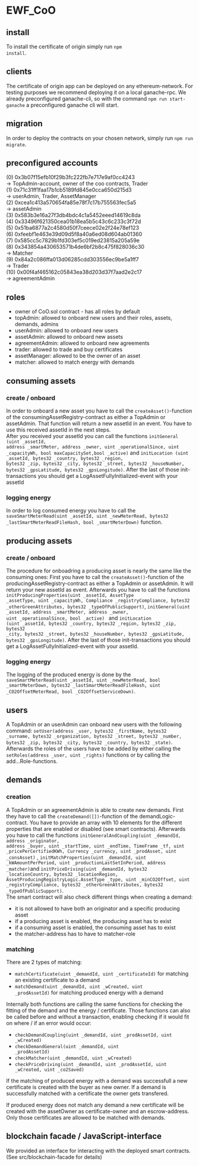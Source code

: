 # EWF_CoO

## install
To install the certificate of origin simply run <code>npm install</code>.

## clients 
The certificate of origin app can be deployed on any ethereum-network. For testing purposes we recommend deploying it on a local ganache-rpc. We already preconfigured ganache-cli, so with the command <code>npm run start-ganache</code> a preconfigured ganache cli will start. 

## migration

In order to deploy the contracts on your chosen network, simply run <code>npm run migrate</code>. 

## preconfigured accounts

(0) 0x3b07f15efb10f29b3fc222fb7e717e9af0cc4243  <br />-> TopAdmin-account, owner of the coo contracts, Trader <br />
(1) 0x71c31ff1faa17b1cb5189fd845e0cca650d215d3 <br />-> userAdmin, Trader, AssetManager <br />
(2) 0xcea1c413a570654fa85e78f7c17b755563fec5a5 <br />-> assetAdmin <br />
(3) 0x583b3e16a27f3db4bdc4c1a5452eeed14619c8da <br />
(4) 0x33496f621350cea01b18ea5b5c43c6c233c3f72d <br />
(5) 0x51ba6877a2c4580d50f7ceece02e2f24e78ef123 <br />
(6) 0xfeebf1e463e39d09d5f8a40a6ed08d604ab01360 <br />
(7) 0x585cc5c7829b1fd303ef5c019ed23815a205a59e <br />
(8) 0x343854a430653571b4de6bf2b8c475f828036c30 <br />-> Matcher <br />
(9) 0x84a2c086ffa013d06285cdd303556ec9be5a1ff7 <br />-> Trader <br />
(10) 0x00f4af465162c05843ea38d203d37f7aad2e2c17 <br />-> agreementAdmin<br />

## roles
* owner of CoO.sol contract - has all roles by default
* topAdmin: allowed to onboard new users and their roles, assets, demands, admins
* userAdmin: allowed to onboard new users
* assetAdmin: allowed to onboard new assets
* agreementAdmin: allowed to onboard new agreements
* trader: allowed to trade and buy certificates
* assetManager: allowed to be the owner of an asset
* matcher: allowed to match energy with demands

## consuming assets
### create / onboard

In order to onboard a new asset you have to call the <code>createAsset()</code>-function of the consumingAssetRegistry-contract as either a TopAdmin or assetAdmin. That function will return a new assetId in an event. You have to use this received assetId in the next steps. <br />
After you received your assetId you can call the functions <code>initGeneral (uint _assetId, address _smartMeter, address _owner, uint _operationalSince, uint _capacityWh, bool maxCapacitySet,bool _active)</code> and <code>initLocation (uint _assetId, bytes32 _country, bytes32 _region, bytes32 _zip, bytes32 _city, bytes32 _street, bytes32 _houseNumber, bytes32 _gpsLatitude, bytes32 _gpsLongitude)</code>.  After the last of those init-transactions you should get a LogAssetFullyInitialized-event with your assetId

### logging energy

In order to log consumed energy you have to call the <code>saveSmartMeterRead(uint _assetId, uint _newMeterRead, bytes32 _lastSmartMeterReadFileHash, bool _smartMeterDown)</code> function. 

## producing assets
### create / onboard
The procedure for onboadring a producing asset is nearly the same like the consuming ones: First you have to call the <code>createAsset()</code>-function of the producingAssetRegistry-contract as either a TopAdmin or assetAdmin. It will return your new assetId as event. 
Afterwards you have to call the functions <code>initProducingProperties(uint _assetId, AssetType _assetType, uint _capacityWh, Compliance _registryCompliance, bytes32 _otherGreenAttributes, bytes32 _typeOfPublicSupport)</code>, <code>initGeneral(uint _assetId, address _smartMeter, address _owner, uint _operationalSince, bool _active) </code> and <code>initLocation (uint _assetId, bytes32 _country, bytes32 _region, bytes32 _zip, bytes32 _city, bytes32 _street, bytes32 _houseNumber, bytes32 _gpsLatitude, bytes32 _gpsLongitude)</code>. After the last of those init-transactions you should get a LogAssetFullyInitialized-event with your assetId.

### logging energy
The logging of the produced energy is done by the <code>saveSmartMeterRead(uint _assetId, uint _newMeterRead, bool _smartMeterDown, bytes32 _lastSmartMeterReadFileHash, uint _CO2OffsetMeterRead, bool _CO2OffsetServiceDown)</code>.

## users
A TopAdmin or an userAdmin can onboard new users with the following command: <code>setUser(address _user, bytes32 _firstName, bytes32 _surname, bytes32 _organization,  bytes32 _street, bytes32 _number, bytes32 _zip, bytes32 _city, bytes32 _country, bytes32 _state)</code>.
Afterwards the roles of the users have to be added by either calling the <code>setRoles(address _user, uint _rights)</code> functions or by calling the add...Role-functions. 

## demands
### creation
A TopAdmin or an agreementAdmin is able to create new demands. First they have to call the <code>createDemand([])</code>-function of the demandLogic-contract. You have to provide an array with 10 elements for the different properties that are enabled or disabled (see smart contracts). 
Afterwards you have to call the functions <code>initGeneralAndCoupling(uint _demandId, address _originator, address _buyer, uint _startTime, uint _endTime, TimeFrame _tf, uint _pricePerCertifiedKWh, Currency _currency, uint _prodAsset, uint _consAsset)</code>
, <code>initMatchProperties(uint _demandId, uint _kWAmountPerPeriod, uint _productionLastSetInPeriod, address _matcher)</code>and <code>initPriceDriving(uint _demandId, bytes32 _locationCountry, bytes32 _locationRegion, AssetProducingRegistryLogic.AssetType _type,
 uint _minCO2Offset, uint _registryCompliance, bytes32 _otherGreenAttributes, bytes32 _typeOfPublicSupport)</code>.<br />
 The smart contract will also check different things when creating a demand:

* it is not allowed to have both an originator and a specific producing asset
* if a producing asset is enabled, the producing asset has to exist
* if a consuming asset is enabled, the consuming asset has to exist 
* the matcher-address has to have to matcher-role
### matching
There are 2 types of matching:
* <code>matchCertificate(uint _demandId, uint _certificateId)</code> for matching an existing certificate to a demand
* <code>matchDemand(uint _demandId, uint _wCreated, uint _prodAssetId)</code> for matching produced energy with a demand

Internally both functions are calling the same functions for checking the fitting of the demand and the energy / certificate. Those functions can also be called before and without a transaction, enabling checking if it would fit on where / if an error would occur:
* <code>checkDemandCoupling(uint _demandId, uint _prodAssetId, uint _wCreated)</code>
* <code>checkDemandGeneral(uint _demandId, uint _prodAssetId)</code>
* <code>checkMatcher(uint _demandId, uint _wCreated)</code>
* <code>checkPriceDriving(uint _demandId, uint _prodAssetId, uint _wCreated, uint _co2Saved)</code>

If the matching of produced energy with a demand was successfull a new certificate is created with the buyer as new owner. If a demand is successfully matched with a certificate the owner gets transfered.

If produced energy does not match any demand a new certificate will be created with the assetOwner as certificate-owner and an escrow-address. Only those certificates are allowed to be matched with demands. 

## blockchain facade / JavaScript-interface
We provided an interface for interacting with the deployed smart contracts. (See src/blockchain-facade for details)
